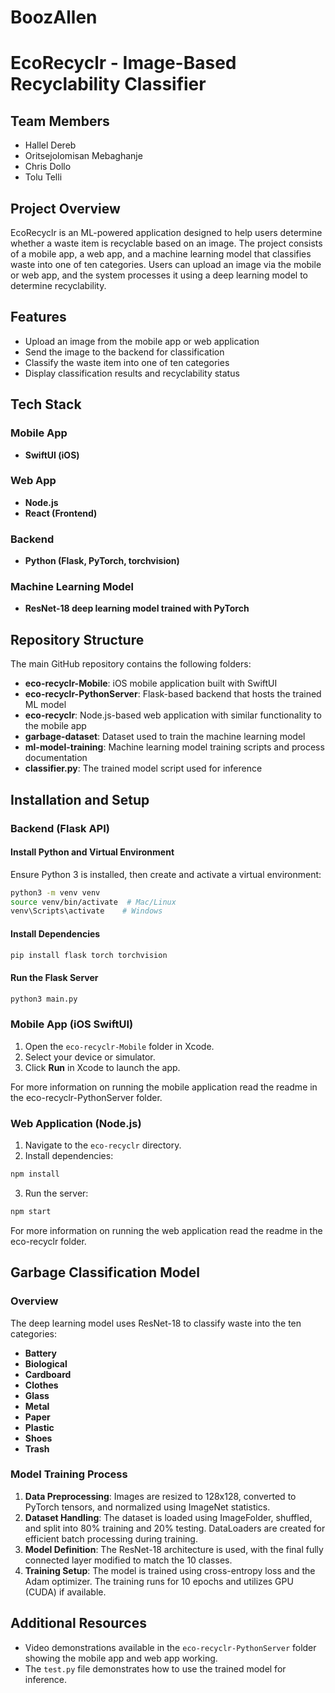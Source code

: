 # BoozAllen

# EcoRecyclr - Image-Based Recyclability Classifier

## Team Members
- Hallel Dereb
- Oritsejolomisan Mebaghanje
- Chris Dollo
- Tolu Telli

## Project Overview
EcoRecyclr is an ML-powered application designed to help users determine whether a waste item is recyclable based on an image. The project consists of a mobile app, a web app, and a machine learning model that classifies waste into one of ten categories. Users can upload an image via the mobile or web app, and the system processes it using a deep learning model to determine recyclability.

## Features
- Upload an image from the mobile app or web application
- Send the image to the backend for classification
- Classify the waste item into one of ten categories
- Display classification results and recyclability status

## Tech Stack
### Mobile App
- **SwiftUI (iOS)**

### Web App
- **Node.js**
- **React (Frontend)**

### Backend
- **Python (Flask, PyTorch, torchvision)**

### Machine Learning Model
- **ResNet-18 deep learning model trained with PyTorch**

## Repository Structure
The main GitHub repository contains the following folders:

- **eco-recyclr-Mobile**: iOS mobile application built with SwiftUI
- **eco-recyclr-PythonServer**: Flask-based backend that hosts the trained ML model
- **eco-recyclr**: Node.js-based web application with similar functionality to the mobile app
- **garbage-dataset**: Dataset used to train the machine learning model
- **ml-model-training**: Machine learning model training scripts and process documentation
- **classifier.py**: The trained model script used for inference

## Installation and Setup

### Backend (Flask API)
#### Install Python and Virtual Environment
Ensure Python 3 is installed, then create and activate a virtual environment:
```sh
python3 -m venv venv
source venv/bin/activate  # Mac/Linux
venv\Scripts\activate    # Windows
```
#### Install Dependencies
```sh
pip install flask torch torchvision
```
#### Run the Flask Server
```sh
python3 main.py
```

### Mobile App (iOS SwiftUI)
1. Open the `eco-recyclr-Mobile` folder in Xcode.
2. Select your device or simulator.
3. Click **Run** in Xcode to launch the app.

For more information on running the mobile application read the readme in the eco-recyclr-PythonServer folder.

### Web Application (Node.js)
1. Navigate to the `eco-recyclr` directory.
2. Install dependencies:
```sh
npm install
```
3. Run the server:
```sh
npm start
```
For more information on running the web application read the readme in the eco-recyclr folder.

## Garbage Classification Model
### Overview
The deep learning model uses ResNet-18 to classify waste into the ten categories:
- **Battery**
- **Biological**
- **Cardboard**
- **Clothes**
- **Glass**
- **Metal**
- **Paper**
- **Plastic**
- **Shoes**
- **Trash**

### Model Training Process
1. **Data Preprocessing**: Images are resized to 128x128, converted to PyTorch tensors, and normalized using ImageNet statistics.
2. **Dataset Handling**: The dataset is loaded using ImageFolder, shuffled, and split into 80% training and 20% testing.
DataLoaders are created for efficient batch processing during training.
3. **Model Definition**: The ResNet-18 architecture is used, with the final fully connected layer modified to match the 10 classes.
4. **Training Setup**: The model is trained using cross-entropy loss and the Adam optimizer. The training runs for 10 epochs and utilizes GPU (CUDA) if available.

## Additional Resources
- Video demonstrations available in the `eco-recyclr-PythonServer` folder showing the mobile app and web app working.
- The `test.py` file demonstrates how to use the trained model for inference.
